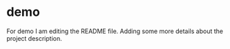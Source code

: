 # demo
For demo
I am editing the README file. Adding some more details about the project description.
